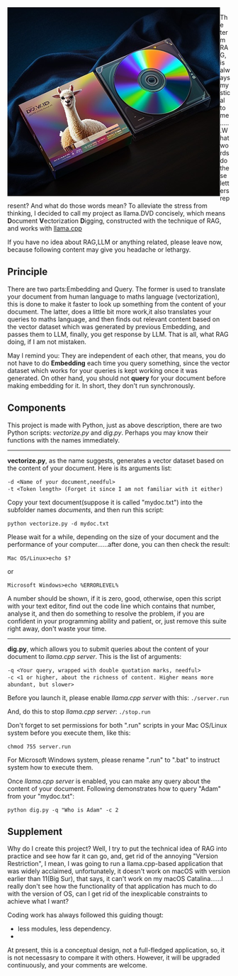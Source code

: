 <img align="left" src="./github/images/llama.dvd.cover.png">

The term RAG, is always mystical to me......What words do these letters represent? And what do those words mean? To alleviate the stress from thinking, I decided to call my project as llama.DVD concisely, which means **D**ocument **V**ectorization **D**igging, constructed with the technique of RAG, and works with [llama.cpp](https://github.com/ggerganov/llama.cpp)

If you have no idea about RAG,LLM or anything related, please leave now, because following content may give you headache or lethargy.

## Principle
There are two parts:Embedding and Query. The former is used to translate your document from human language to maths language (vectorization), this is done to make it faster to look up something from the content of your document. The latter, does a little bit more work,it also translates your queries to maths language, and then finds out relevant content based on the vector dataset which was generated by previous Embedding, and passes them to LLM, finally, you get response by LLM. That is all, what RAG doing, if I am not mistaken.

May I remind you: They are independent of each other, that means, you do not have to do **Embedding** each time you query something, since the vector dataset which works for your queries is kept working once it was generated. On other hand, you should not **query** for your document before making embedding for it. In short, they don't run synchronously.

## Components
This project is made with Python, just as above description, there are two Python scripts: *vectorize.py* and *dig.py*. Perhaps you may know their functions with the names immediately.

---

**vectorize.py**, as the name suggests, generates a vector dataset based on the content of your document. Here is its arguments list:
```
-d <Name of your document,needful>
-t <Token length> (Forget it since I am not familiar with it either)
```
Copy your text document(suppose it is called "mydoc.txt") into the subfolder names *documents*, and then run this script:
```
python vectorize.py -d mydoc.txt
```
Please wait for a while, depending on the size of your document and the performance of your computer......after done, you can then check the result:
```
Mac OS/Linux>echo $?
```
or
```
Microsoft Windows>echo %ERRORLEVEL%
```
A number should be shown, if it is zero, good, otherwise, open this script with your text editor, find out the code line which contains that number, analyse it, and then do something to resolve the problem, if you are confident in your programming ability and patient, or, just remove this suite right away, don't waste your time.

---

**dig.py**, which allows you to submit queries about the content of your document to *llama.cpp server*. This is the list of arguments:
```
-q <Your query, wrapped with double quotation marks, needful>
-c <1 or higher, about the richness of content. Higher means more abundant, but slower>
```
Before you launch it, please enable *llama.cpp server* with this: 
`./server.run`

And, do this to stop *llama.cpp server*:
`./stop.run`

Don't forget to set permissions for both ".run" scripts in your Mac OS/Linux system before you execute them, like this: 
```
chmod 755 server.run
```
For Microsoft Windows system, please rename ".run" to ".bat" to instruct system how to execute them.

Once *llama.cpp server* is enabled, you can make any query about the content of your document. Following demonstrates how to query "Adam" from your "mydoc.txt":
```
python dig.py -q "Who is Adam" -c 2
```

## Supplement
Why do I create this project? Well, I try to put the technical idea of RAG into practice and see how far it can go, and, get rid of the annoying "Version Restriction", I mean, I was going to run a llama.cpp-based application that was widely acclaimed, unfortunately, it doesn't work on macOS with version earlier than 11(Big Sur), that says, it can't work on my macOS Catalina......I really don't see how the functionality of that application has much to do with the version of OS, can I get rid of the inexplicable constraints to achieve what I want?

Coding work has always followed this guiding thougt:
- less modules, less dependency.
- 

At present, this is a conceptual design, not a full-fledged application, so, it is not necessasry to compare it with others. However, it will be upgraded continuously, and your comments are welcome.

